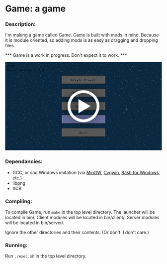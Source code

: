 # Game: a game

### Description:

I'm making a game called Game.
Game is built with mods in mind.
Because it is module oriented, so adding mods is as easy as dragging and dropping files.

*** Game is a work in progress. Don't expect it to work. ***

[![thumbnail.png](https://github.com/thebenperson/game/blob/doc/res/thumbnail.png)](https://github.com/thebenperson/game/blob/doc/res/video.mp4)

### Dependancies:

- GCC, or sad Windows imitation (via [MinGW](http://mingw.org/), [Cygwin](https://cygwin.com/), [Bash for Windows](https://msdn.microsoft.com/en-us/commandline/wsl/about), etc.)
- libpng
- XCB

### Compiling:

To compile Game, run `make` in the top level directory.
The launcher will be located in bin/.
Client modules will be located in bin/client/.
Server modules will be located in bin/server/.

Ignore the other directories and their contents. (Or don't. I don't care.)

### Running:

Run `./exec.sh` in the top level directory.
